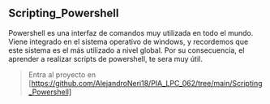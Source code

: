 ## Scripting_Powershell
Powershell es una interfaz de comandos muy utilizada en todo el mundo. Viene integrado en el sistema operativo de windows, y recordemos que este sistema es el más utilizado a nivel global. Por su consecuencia, el aprender a realizar scripts de powershell, te sera muy útil.
>Entra al proyecto en [https://github.com/AlejandroNeri18/PIA_LPC_062/tree/main/Scripting_Powershell]
